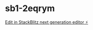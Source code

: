 # sb1-2eqrym

[Edit in StackBlitz next generation editor ⚡️](https://stackblitz.com/~/github.com/Roforum/sb1-2eqrym)